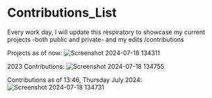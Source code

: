 # Contributions_List
Every work day, I will update this respiratory to showcase my current projects -both public and private- and my edits /contributions

Projects as of now:
![Screenshot 2024-07-18 134311](https://github.com/user-attachments/assets/7db64b4a-15d3-42cb-a39a-3cf52e24fa88)

2023 Contributions:
![Screenshot 2024-07-18 134755](https://github.com/user-attachments/assets/9f514012-daf3-4ba5-b226-bfb878c51186)

Contributions as of 13:46, Thursday July 2024:
![Screenshot 2024-07-18 134731](https://github.com/user-attachments/assets/ae843e66-bc34-4ada-a553-65141ccf554a)
